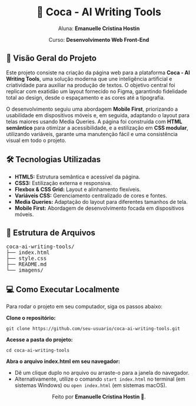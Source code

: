<div align="center">
  <h1>🚀 Coca - AI Writing Tools</h1>
  <p>Aluna: <strong>Emanuelle Cristina Hostin</strong></p>
  <p>Curso: <strong>Desenvolvimento Web Front-End</strong></p>
</div>

<h2>📌 Visão Geral do Projeto</h2>
<p>Este projeto consiste na criação da página web para a plataforma <strong>Coca - AI Writing Tools</strong>, uma solução moderna que une inteligência artificial e criatividade para auxiliar na produção de textos. O objetivo central foi replicar com exatidão um layout fornecido no Figma, garantindo fidelidade total ao design, desde o espaçamento e as cores até a tipografia.</p>
<p>O desenvolvimento seguiu uma abordagem <strong>Mobile First</strong>, priorizando a usabilidade em dispositivos móveis e, em seguida, adaptando o layout para telas maiores usando Media Queries. A página foi construída com <strong>HTML semântico</strong> para otimizar a acessibilidade, e a estilização em <strong>CSS modular</strong>, utilizando variáveis, garante uma manutenção fácil e uma consistência visual em todo o projeto.</p>

<h2>🛠️ Tecnologias Utilizadas</h2>
<ul>
  <li><strong>HTML5:</strong> Estrutura semântica e acessível da página.</li>
  <li><strong>CSS3:</strong> Estilização externa e responsiva.</li>
  <li><strong>Flexbox & CSS Grid:</strong> Layout e alinhamento flexíveis.</li>
  <li><strong>Variáveis CSS:</strong> Gerenciamento centralizado de cores e fontes.</li>
  <li><strong>Media Queries:</strong> Adaptação do layout para diferentes tamanhos de tela.</li>
  <li><strong>Mobile First:</strong> Abordagem de desenvolvimento focada em dispositivos móveis.</li>
</ul>

<h2>📁 Estrutura de Arquivos</h2>
<pre>
coca-ai-writing-tools/
├── index.html
├── style.css
├── README.md
└── imagens/
</pre>

<h2>💻 Como Executar Localmente</h2>
<p>Para rodar o projeto em seu computador, siga os passos abaixo:</p>

<p><strong>Clone o repositório:</strong></p>
<pre><code>git clone https://github.com/seu-usuario/coca-ai-writing-tools.git</code></pre>

<p><strong>Acesse a pasta do projeto:</strong></p>
<pre><code>cd coca-ai-writing-tools</code></pre>

<p><strong>Abra o arquivo index.html em seu navegador:</strong></p>
<ul>
  <li>Dê um clique duplo no arquivo ou arraste-o para a janela do navegador.</li>
  <li>Alternativamente, utilize o comando <code>start index.html</code> no terminal (em sistemas Windows) ou <code>open index.html</code> (em sistemas macOS).</li>
</ul>

<div align="center">
  Feito por <strong>Emanuelle Cristina Hostin 💙</strong>.
</div>
